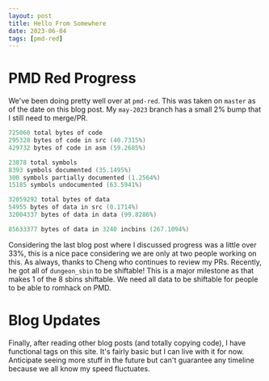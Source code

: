 ```yaml
---
layout: post
title: Hello From Somewhere
date: 2023-06-04
tags: [pmd-red]
---
```


# PMD Red Progress
We've been doing pretty well over at `pmd-red`. This was taken on `master` as of
the date on this blog post. My `may-2023` branch has a small 2% bump that I
still need to merge/PR.
```c
725060 total bytes of code
295328 bytes of code in src (40.7315%)
429732 bytes of code in asm (59.2685%)

23878 total symbols
8393 symbols documented (35.1495%)
300 symbols partially documented (1.2564%)
15185 symbols undocumented (63.5941%)

32059292 total bytes of data
54955 bytes of data in src (0.1714%)
32004337 bytes of data in data (99.8286%)

85633377 bytes of data in 3240 incbins (267.1094%)
```

Considering the last blog post where I discussed progress was a little over
33%, this is a nice pace considering we are only at two people working on
this. As always, thanks to Cheng who continues to review my PRs. Recently, he
got all of `dungeon_sbin` to be shiftable! This is a major milestone as that
makes 1 of the 8 sbins shiftable. We need all data to be shiftable for people
to be able to romhack on PMD. 

# Blog Updates
Finally, after reading other blog posts (and totally copying code), I have
functional tags on this site. It's fairly basic but I can live with it for
now. Anticipate seeing more stuff in the future but can't guarantee any
timeline because we all know my speed fluctuates.
